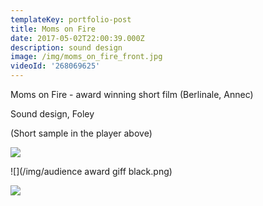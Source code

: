 ```yaml
---
templateKey: portfolio-post
title: Moms on Fire
date: 2017-05-02T22:00:39.000Z
description: sound design
image: /img/moms_on_fire_front.jpg
videoId: '268069625'
---
```

Moms on Fire - award winning short film (Berlinale, Annec)

Sound design, Foley

(Short sample in the player above)

![](/img/66_ifb_berlinaleshorts_comp2_bw.png)

![](/img/audience award giff black.png)

![](/img/teddyaward_logo_klassisch_300dpi.jpg)

